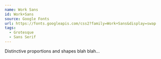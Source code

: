 ```yaml
---
name: Work Sans
id: Work+Sans
source: Google Fonts
url: https://fonts.googleapis.com/css2?family=Work+Sans&display=swap
tags:
  - Grotesque
  - Sans Serif
---
```


Distinctive proportions and shapes blah blah...
